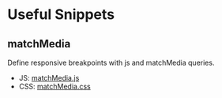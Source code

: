 # Useful Snippets

## matchMedia
Define responsive breakpoints with js and matchMedia queries. 
- JS: [matchMedia.js](matchMedia.js)
- CSS: [matchMedia.css](matchMedia.css)